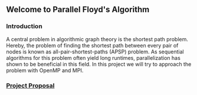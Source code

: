 ## Welcome to Parallel Floyd's Algorithm

### Introduction
A central problem in algorithmic graph theory is the shortest path problem. Hereby, the problem of finding the shortest path between every pair of nodes is known as all-pair-shortest-paths (APSP) problem. As sequential algorithms for this problem often yield long runtimes, parallelization has shown to be beneficial in this field. In this project we will try to approach the problem with OpenMP and MPI.

### [Project Proposal](https://docs.google.com/document/d/1p5GPh4wAvnV0wz_GFObCq0WfQdBAhqVvkEO161WvOG4/edit)
